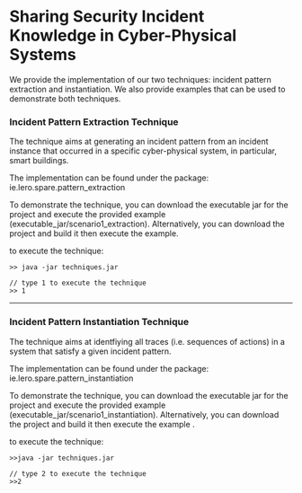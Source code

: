 # Sharing Security Incident Knowledge in Cyber-Physical Systems

We provide the implementation of our two techniques: incident pattern extraction and instantiation. 
We also provide examples that can be used to demonstrate both techniques.

### Incident Pattern Extraction Technique

The technique aims at generating an incident pattern from an incident instance that occurred in a specific cyber-physical system, in particular, smart buildings.

The implementation can be found under the package: ie.lero.spare.pattern_extraction

To demonstrate the technique, you can download the executable jar for the project and execute the provided example (executable_jar/scenario1_extraction). Alternatively, you can download the project and build it then execute the example.

to execute the technique: 
```
>> java -jar techniques.jar 

// type 1 to execute the technique
>> 1 
```
----------

### Incident Pattern Instantiation Technique

The technique aims at identfiying all traces (i.e. sequences of actions) in a system that satisfy a given incident pattern.

The implementation can be found under the package: ie.lero.spare.pattern_instantiation

To demonstrate the technique, you can download the executable jar for the project and execute the provided example (executable_jar/scenario1_instantiation). Alternatively, you can download the project and build it then execute the example .

 
to execute the technique: 
```
>>java -jar techniques.jar 

// type 2 to execute the technique
>>2
```
